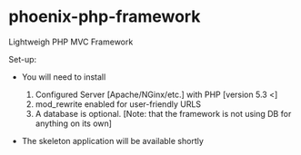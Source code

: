 phoenix-php-framework
=====================

Lightweigh PHP MVC Framework

Set-up: 
 - You will need to install
   1. Configured Server [Apache/NGinx/etc.] with PHP [version 5.3 <]
   2. mod_rewrite enabled for user-friendly URLS
   3. A database is optional. [Note: that the framework is not using DB for anything on its own]
   
 - The skeleton application will be available shortly
